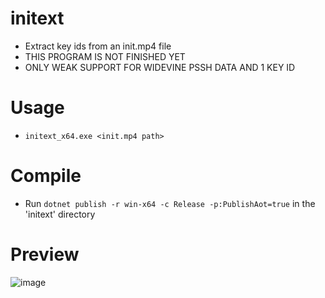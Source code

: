 # initext
+ Extract key ids from an init.mp4 file
+ THIS PROGRAM IS NOT FINISHED YET
+ ONLY WEAK SUPPORT FOR WIDEVINE PSSH DATA AND 1 KEY ID

# Usage
+ `initext_x64.exe <init.mp4 path>`

# Compile
+ Run `dotnet publish -r win-x64 -c Release -p:PublishAot=true` in the 'initext' directory

# Preview
![image](https://github.com/DevLARLEY/initext/assets/121249322/b2ee8166-9737-47ea-99bf-22a857293e14)
